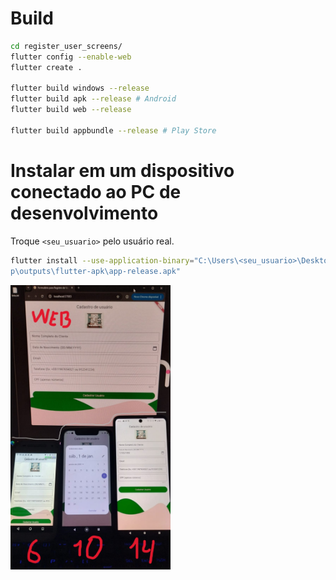 

# Build

```bash
cd register_user_screens/
flutter config --enable-web
flutter create .

flutter build windows --release
flutter build apk --release # Android
flutter build web --release

flutter build appbundle --release # Play Store
```

# Instalar em um dispositivo conectado ao PC de desenvolvimento

Troque `<seu_usuario>` pelo usuário real.

```bash
flutter install --use-application-binary="C:\Users\<seu_usuario>\Desktop\mini-CRM\register_user_screens\build\ap
p\outputs\flutter-apk\app-release.apk"
```

<img src="../documentation_images/flutter_app_running_in_old_phones_draw.jpeg" alt="Telefones (14,10,6) executando apps" width="256" />
<!-- <img src="../documentation_images/flutter_app_running_in_old_phones.jpeg" alt="Telefones (14,10,6) executando apps" width="256" /> -->
